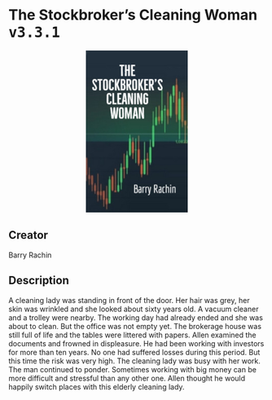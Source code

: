 
# The Stockbroker’s Cleaning Woman <kbd>v3.3.1</kbd>

<center>
  <img src="./cover-1024.jpg"/>
</center>

## Creator
Barry Rachin

## Description
A cleaning lady was standing in front of the door. Her hair was grey, her skin was wrinkled and she looked about sixty years old. A vacuum cleaner and a trolley were nearby. The working day had already ended and she was about to clean. But the office was not empty yet. The brokerage house was still full of life and the tables were littered with papers. Allen examined the documents and frowned in displeasure. He had been working with investors for more than ten years. No one had suffered losses during this period. But this time the risk was very high. The cleaning lady was busy with her work. The man continued to ponder. Sometimes working with big money can be more difficult and stressful than any other one. Allen thought he would happily switch places with this elderly cleaning lady.
